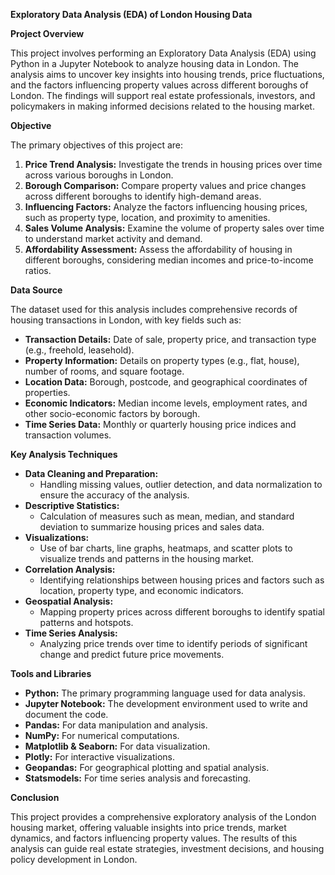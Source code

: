 ﻿**Exploratory Data Analysis (EDA) of London Housing Data**

**Project Overview**

This project involves performing an Exploratory Data Analysis (EDA) using Python in a Jupyter Notebook to analyze housing data in London. The analysis aims to uncover key insights into housing trends, price fluctuations, and the factors influencing property values across different boroughs of London. The findings will support real estate professionals, investors, and policymakers in making informed decisions related to the housing market.

**Objective**

The primary objectives of this project are:

1. **Price Trend Analysis:** Investigate the trends in housing prices over time across various boroughs in London.
1. **Borough Comparison:** Compare property values and price changes across different boroughs to identify high-demand areas.
1. **Influencing Factors:** Analyze the factors influencing housing prices, such as property type, location, and proximity to amenities.
1. **Sales Volume Analysis:** Examine the volume of property sales over time to understand market activity and demand.
1. **Affordability Assessment:** Assess the affordability of housing in different boroughs, considering median incomes and price-to-income ratios.

**Data Source**

The dataset used for this analysis includes comprehensive records of housing transactions in London, with key fields such as:

- **Transaction Details:** Date of sale, property price, and transaction type (e.g., freehold, leasehold).
- **Property Information:** Details on property types (e.g., flat, house), number of rooms, and square footage.
- **Location Data:** Borough, postcode, and geographical coordinates of properties.
- **Economic Indicators:** Median income levels, employment rates, and other socio-economic factors by borough.
- **Time Series Data:** Monthly or quarterly housing price indices and transaction volumes.

**Key Analysis Techniques**

- **Data Cleaning and Preparation:**
  - Handling missing values, outlier detection, and data normalization to ensure the accuracy of the analysis.
- **Descriptive Statistics:**
  - Calculation of measures such as mean, median, and standard deviation to summarize housing prices and sales data.
- **Visualizations:**
  - Use of bar charts, line graphs, heatmaps, and scatter plots to visualize trends and patterns in the housing market.
- **Correlation Analysis:**
  - Identifying relationships between housing prices and factors such as location, property type, and economic indicators.
- **Geospatial Analysis:**
  - Mapping property prices across different boroughs to identify spatial patterns and hotspots.
- **Time Series Analysis:**
  - Analyzing price trends over time to identify periods of significant change and predict future price movements.

**Tools and Libraries**

- **Python:** The primary programming language used for data analysis.
- **Jupyter Notebook:** The development environment used to write and document the code.
- **Pandas:** For data manipulation and analysis.
- **NumPy:** For numerical computations.
- **Matplotlib & Seaborn:** For data visualization.
- **Plotly:** For interactive visualizations.
- **Geopandas:** For geographical plotting and spatial analysis.
- **Statsmodels:** For time series analysis and forecasting.

**Conclusion**

This project provides a comprehensive exploratory analysis of the London housing market, offering valuable insights into price trends, market dynamics, and factors influencing property values. The results of this analysis can guide real estate strategies, investment decisions, and housing policy development in London.

